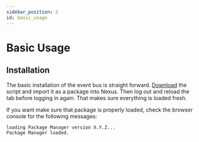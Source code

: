 ```yaml
---
sidebar_position: 2
id: basic_usage
---
```

# Basic Usage #

## Installation ##

The basic installation of the event bus is straight forward. [Download](https://keneanung.github.io/nexus-scripts/nexusPackageManager.nxs) the script and import it as a package into Nexus. Then log out and reload the tab before logging in again. That makes sure everything is loaded fresh.

If you want make sure that package is properly loaded, check the browser console for the following messages:

```
loading Package Manager version X.Y.Z...
Package Manager loaded.
```
